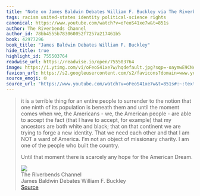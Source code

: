```yaml
---
title: "Note on James Baldwin Debates William F. Buckley via The Riverbends Channel"
tags: racism united-states identity political-science rights
canonical: https://www.youtube.com/watch?v=oFeoS41xe7w&t=851s
author: The Riverbends Channel
author_id: 78bb4555b783060052f7257a217461b5
book: 42977296
book_title: "James Baldwin Debates William F. Buckley"
hide_title: true
highlight_id: 755503764
readwise_url: https://readwise.io/open/755503764
image: https://i.ytimg.com/vi/oFeoS41xe7w/hqdefault.jpg?sqp=-oaymwE9CNACELwBSFryq4qpAy8IARUAAAAAGAElAADIQj0AgKJDeAHwAQH4Af4EgALgA4oCDAgAEAEYYiBiKGIwDw==&rs=AOn4CLC8xPAylUirgMXipThGVMCJmtH4Pg
favicon_url: https://s2.googleusercontent.com/s2/favicons?domain=www.youtube.com
source_emoji: 🌐
source_url: "https://www.youtube.com/watch?v=oFeoS41xe7w&t=851s#:~:text=it%20is%20a,the%20American%20Dream."
---
```


> it is a terrible thing for an entire people to surrender to the notion that one ninth of its population is beneath them and until the moment comes when we, the Americans - we, the American people - are able to accept the fact (that I have to accept, for example) that my ancestors are both white and black; that on that continent we are trying to forge a new identity. That we need each other and that I am NOT a ward of America. I'm not an object of missionary charity. I am one of the people who built the country.
> 
> Until that moment there is scarcely any hope for the American Dream.
> <div class="quoteback-footer"><div class="quoteback-avatar"><img class="mini-favicon" src="https://s2.googleusercontent.com/s2/favicons?domain=www.youtube.com"></div><div class="quoteback-metadata"><div class="metadata-inner"><span style="display:none">FROM:</span><div aria-label="The Riverbends Channel" class="quoteback-author"> The Riverbends Channel</div><div aria-label="James Baldwin Debates William F. Buckley" class="quoteback-title"> James Baldwin Debates William F. Buckley</div></div></div><div class="quoteback-backlink"><a target="_blank" aria-label="go to the full text of this quotation" rel="noopener" href="https://www.youtube.com/watch?v=oFeoS41xe7w&t=851s#:~:text=it%20is%20a,the%20American%20Dream." class="quoteback-arrow"> Source</a></div></div>